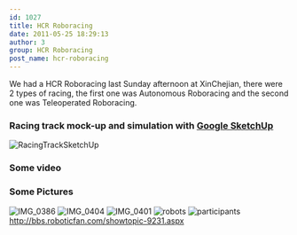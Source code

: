 ```yaml
---
id: 1027
title: HCR Roboracing
date: 2011-05-25 18:29:13
author: 3
group: HCR Roboracing
post_name: hcr-roboracing
---
```


We had a HCR Roboracing last Sunday afternoon at XinChejian, there were 2 types of racing, the first one was Autonomous Roboracing and the second one was Teleoperated Roboracing.

### Racing track mock-up and simulation with [Google SketchUp](http://sketchup.google.com/)

![](http://xinchejian.com/wp-content/uploads/2011/05/RacingTrackSketchUp-549x400.jpg "RacingTrackSketchUp")

 

### Some video

### Some Pictures

![](http://139.162.84.35/wp-content/uploads/2011/05/IMG_0386.jpg "IMG_0386") ![](http://139.162.84.35/wp-content/uploads/2011/05/IMG_0404.jpg "IMG_0404") ![](http://139.162.84.35/wp-content/uploads/2011/05/IMG_0401.jpg "IMG_0401") ![](http://139.162.84.35/wp-content/uploads/2011/05/robots.jpg "robots") ![](http://139.162.84.35/wp-content/uploads/2011/05/participants.jpg "participants") <http://bbs.roboticfan.com/showtopic-9231.aspx>